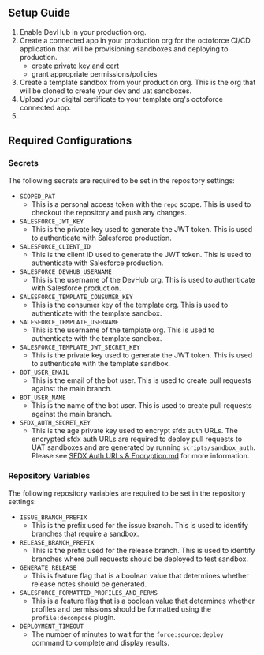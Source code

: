 ## Setup Guide
1. Enable DevHub in your production org.
2. Create a connected app in your production org for the octoforce CI/CD application that will be provisioning sandboxes and deploying to production.
    - create [private key and cert](https://developer.salesforce.com/docs/atlas.en-us.sfdx_dev.meta/sfdx_dev/sfdx_dev_auth_key_and_cert.htm)
    - grant appropriate permissions/policies
3. Create a template sandbox from your production org.  This is the org that will be cloned to create your dev and uat sandboxes.
4. Upload your digital certificate to your template org's octoforce connected app.
5. 

## Required Configurations

### Secrets

The following secrets are required to be set in the repository settings:

- `SCOPED_PAT`
  - This is a personal access token with the `repo` scope. This is used to checkout the repository and push any changes.
- `SALESFORCE_JWT_KEY`
  - This is the private key used to generate the JWT token. This is used to authenticate with Salesforce production.
- `SALESFORCE_CLIENT_ID`
  - This is the client ID used to generate the JWT token. This is used to authenticate with Salesforce production.
- `SALESFORCE_DEVHUB_USERNAME`
  - This is the username of the DevHub org. This is used to authenticate with Salesforce production.
- `SALESFORCE_TEMPLATE_CONSUMER_KEY`
  - This is the consumer key of the template org. This is used to authenticate with the template sandbox.
- `SALESFORCE_TEMPLATE_USERNAME`
  - This is the username of the template org. This is used to authenticate with the template sandbox.
- `SALESFORCE_TEMPLATE_JWT_SECRET_KEY`
  - This is the private key used to generate the JWT token. This is used to authenticate with the template sandbox.
- `BOT_USER_EMAIL`
  - This is the email of the bot user. This is used to create pull requests against the main branch.
- `BOT_USER_NAME`
  - This is the name of the bot user. This is used to create pull requests against the main branch.
- `SFDX_AUTH_SECRET_KEY`
  - This is the age private key used to encrypt sfdx auth URLs. The encrypted sfdx auth URLs are required to deploy pull requests to UAT sandboxes and are generated by running `scripts/sandbox_auth`. Please see [SFDX Auth URLs & Encryption.md](docs/SFDX%20Auth%20URLs%20%26%20Encryption.md) for more information.
### Repository Variables

The following repository variables are required to be set in the repository settings:

- `ISSUE_BRANCH_PREFIX`
  - This is the prefix used for the issue branch. This is used to identify branches that require a sandbox.
- `RELEASE_BRANCH_PREFIX`
  - This is the prefix used for the release branch. This is used to identify branches where pull requests should be deployed to test sandbox.
- `GENERATE_RELEASE`
  - This is feature flag that is a boolean value that determines whether release notes should be generated.
- `SALESFORCE_FORMATTED_PROFILES_AND_PERMS`
  - This is a feature flag that is a boolean value that determines whether profiles and permissions should be formatted using the `profile:decompose` plugin.
- `DEPLOYMENT_TIMEOUT`
  - The number of minutes to wait for the `force:source:deploy` command to complete and display results.
